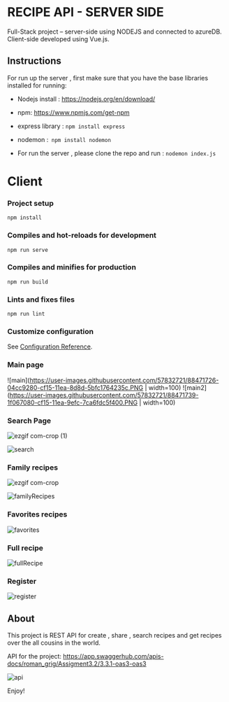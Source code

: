 # RECIPE API - SERVER SIDE

Full-Stack project – server-side using NODEJS and connected to azureDB. Client-side developed using Vue.js.

## Instructions 
For run up the server , first make sure that you have the base libraries installed for running:

- Nodejs install : https://nodejs.org/en/download/
- npm: https://www.npmjs.com/get-npm
- express library  : `npm install express`
- nodemon :` npm install nodemon`

- For run the server , please clone the repo and run : `nodemon index.js`


# Client

### Project setup
```
npm install
```

### Compiles and hot-reloads for development
```
npm run serve
```

### Compiles and minifies for production
```
npm run build
```

### Lints and fixes files
```
npm run lint
```

### Customize configuration
See [Configuration Reference](https://cli.vuejs.org/config/).


### Main page


![main](https://user-images.githubusercontent.com/57832721/88471726-04cc9280-cf15-11ea-8d8d-5bfc1764235c.PNG | width=100)
![main2](https://user-images.githubusercontent.com/57832721/88471739-1f067080-cf15-11ea-9efc-7ca6fdc5f400.PNG | width=100)
### Search Page
![ezgif com-crop (1)](https://user-images.githubusercontent.com/57832721/88471928-157e0800-cf17-11ea-9e66-3b2eb3bfd3f2.gif)

![search](https://user-images.githubusercontent.com/57832721/88471748-35143100-cf15-11ea-9d02-6be81d149dc9.PNG)
### Family recipes

![ezgif com-crop](https://user-images.githubusercontent.com/57832721/88471869-853fc300-cf16-11ea-8d39-a7800eeab0eb.gif)


![familyRecipes](https://user-images.githubusercontent.com/57832721/88471753-43624d00-cf15-11ea-900e-95374b482adb.PNG)
### Favorites recipes
![favorites](https://user-images.githubusercontent.com/57832721/88471755-5248ff80-cf15-11ea-8d39-e422594bd8f1.PNG)
### Full recipe
![fullRecipe](https://user-images.githubusercontent.com/57832721/88471764-6987ed00-cf15-11ea-8bb6-439b2ab28627.PNG)
### Register
![register](https://user-images.githubusercontent.com/57832721/88471784-9b00b880-cf15-11ea-9939-438a32848815.PNG)





## About

This project is REST API for create , share , search recipes and get recipes over the all cousins in the world.

API for the project: https://app.swaggerhub.com/apis-docs/roman_grig/Assigment3.2/3.3.1-oas3-oas3

![api](https://user-images.githubusercontent.com/57832721/88471698-ccc54f80-cf14-11ea-8cdd-9fff239aba62.PNG)


Enjoy!


